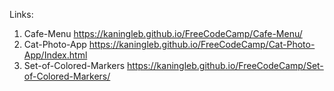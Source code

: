 Links:
1) Cafe-Menu
https://kaningleb.github.io/FreeCodeCamp/Cafe-Menu/
2) Cat-Photo-App
https://kaningleb.github.io/FreeCodeCamp/Cat-Photo-App/Index.html
3) Set-of-Colored-Markers 
https://kaningleb.github.io/FreeCodeCamp/Set-of-Colored-Markers/
